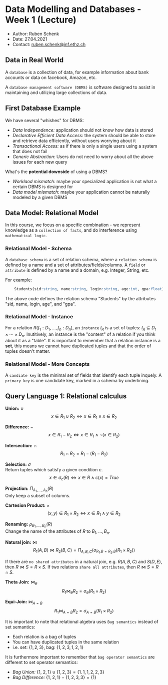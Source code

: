 # Data Modelling and Databases - Week 1 (Lecture)
- Author: Ruben Schenk
- Date: 27.04.2021
- Contact: ruben.schenk@inf.ethz.ch

## Data in Real World
A `database` is a collection of data, for example information about bank accounts or data on facebook, Amazon, etc.

A `database management software (DBMS)` is software designed to assist in maintaining and utilizing large collections of data.

## First Database Example
We have several "whishes" for DBMS:
- *Data Independence:* application should not know how data is stored
- *Declarative Efficient Data Access*: the system should be able to store and retrieve data efficiently, without users worrying about it
- *Transactional Access:* as if there is only a single users using a system that does not fail
- *Generic Abstraction:* Users do not need to worry about all the above issues for each new query

What's the **potential downside** of using a DBMS?
- *Worklaod mismatch:* maybe your specialized application is not what a certain DBMS is designed for
- *Data model mismatch:* maybe your application cannot be naturally modeled by a given DBMS

## Data Model: Relational Model
In this course, we focus on a specific combination - we represent knowledge as a `collection of facts`, and do interference using `mathematical logic`.

### Relational Model - Schema
A `database schema` is a set of relation schema, where a `relation schema` is defined by a name and a set of attributes/fields/columns. A `field` or `attribute` is defined by a name and a domain, e.g. Integer, String, etc.

For example:

```sql
    Students(sid:string, name:string, login:string, age:int, gpa:float)
```

The above code defines the relation schema "Students" by the attributes "sid, name, login, age", and "gpa".

### Relational Model - Instance
For a relation $R(f_1:D_1,..., \, f_n:D_n)$, an `instance` $I_R$ is a set of tuples: $I_R \subseteq D_1 \times \cdots \times D_n$. Inutitively, an instance is the "content" of a relation if you think about it as a "table". It is important to remember that a relation instance is a **set**, this means we cannot have duplicated tuples and that the order of tuples doesn't matter.

### Relational Model - More Concepts
A `candiate key` is the minimal set of fields that identify each tuple inquely. A `primary key` is one candidate key, marked in a schema by underlining. 

## Query Language 1: Relational calculus
**Union:** $\cup$
$$
x \in R_1 \cup R_2 \Leftrightarrow x \in R_1 \lor x \in R_2
$$

**Difference:** $-$
$$
x \in R_1 - R_2 \Leftrightarrow x \in R_1 \land \lnot (x \in R_2)
$$

**Intersection:** $\cap$
$$
R_1 \cap R_2 = R_1 - (R_1 - R_2)
$$

**Selection:** $\sigma$ <br>
Return tuples which satisfy a given condition $c$.
$$
x \in \sigma_c(R) \Leftrightarrow x \in R \land c(x) = True
$$

**Projection:** $\Pi_{A_1,..., \, A_n}(R)$ <br>
Only keep a subset of columns.

**Cartesion Product:** $\times$
$$
(x,y) \in R_1 \times R_2 \Leftrightarrow x \in R_1 \land y \in R_2
$$

**Renaming:** $\rho_{B_1,..., \, B_n}(R)$ <br>
Change the name of the attributes of $R$ to $B_1,..., \, B_n$.

**Natural join:** $\bowtie$
$$
R_1(A,B) \bowtie R_2(B, C) = \Pi_{A,B,C}(\sigma_{R_1.B = R_2.B}(R_1 \times R_2))
$$

If there are `no shared attributes` in a natural join, e.g. $R(A,B,C)$ and $S(D,E)$, then $R \bowtie S = R \times S$. If two relations `share all attributes`, then $R \bowtie S = R \cap S$.

**Theta Join:** $\bowtie_{\theta}$
$$
R_1 \bowtie_{\theta} R_2 = \sigma_{\theta}(R_1 \times R_2)
$$

**Equi-Join:** $\bowtie_{A = B}$
$$
R_1 \bowtie_{A=B} R_2 = \sigma_{A = B}(R_1 \times R_2)
$$

It is important to note that relational algebra uses `Bag semantics` instead of set semantics:
- Each relation is a bag of tuples
- You can have duplicated tuples in the same relation
- i.e. set: $\{1, \, 2, \, 3\}$, bag: $\{1, \, 2, \, 3, \, 1, \, 2, \, 1\}$

It is furthermore important to remember that `bag operator semantics` are different to set operator semantics:
- *Bag Union:* $\{1, \ 2, \, 1\} \cup \{1, \, 2, \, 3\} = \{1. \, 1, \, 1, \, 2, \, 2, \, 3 \}$
- *Bag Difference:* $\{1, \ 2, \, 1\} - \{1, \, 2, \, 3, \, 3\} = \{1\}$